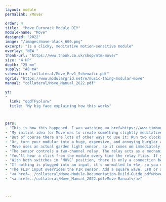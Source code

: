```yaml
---
layout: module
permalink: /Move/

order: 4
title:  "Move Eurorack Module DIY"
module-name: "Move"
designed: "2022"
image: "/images/move-black_600.png" 
excerpt: "is a clicky, meditative motion-sensitive module" 
overlay: "NEW "
thonk-url: "https://www.thonk.co.uk/shop/mtm-move/" 
size: "4 HP"
depth: "25 mm"
supply: "40 mA"
schematic: "collateral/Move_Rev1_Schematic.pdf"
mgrid: "https://www.modulargrid.net/e/music-thing-modular-move"
manual: "collateral/Move_Manual_2022.pdf"

yt:
- 
  link: "qqdTFyolurw"
  title: "My big face explaining how this works"



pars:
- "This is how this happened. I was watching <a href=https://www.timhunkin.com/a241_component-videos.htm>The Secret Life of Components</a> with Tim Hunkin, the episode on Sensors, where he <a href=https://youtu.be/FNnP84tTSFY?t=2765>started talking about PIR Sensors</a> - those simple sensors inside garden lights that turn on when you move. "
- "My initial idea for Move was to create something slightly meditative: to 'lock' your modular so you can't get too close, or fiddle with it. You have to step back and listen, because any change cuts off the audio. "
- "But of course there are lots of other ways to use it: Run two clocks through the two switches, into one sequencer, and patterns will speed up or slow down depending on whether you're moving." 
- "Or, turn your modular into a huge, expensive, and annoying burglar alarm and cat-frightener." 
- "Move uses an actual garden light sensor, so it comes on immediately, then there's a delay for a couple of seconds before it switches off." 
- "The sensor controls a two-channel relay. The relay acts as a mechanical switch connecting each input with its output. It’s a completely passive connection - just a wire - so can actually be connected in either direction. It should be a perfect connection with no signal degradation. " 
- "You’ll hear a click from the module every time the relay flips. If you find this annoying while you’re not using the module, connect a cable from ‘Move’ to one of the inputs, and it will stop clicking." 
- "With both switches in ‘MOVE’ position, there is only a connection between input and output when the module detects movement (or during the 1-2 second delay after movement). With switches in ‘STOP’ the situation is reversed. Signal only passes when the module detects no movement. "
- "If nothing is plugged into an input, it's normalled to +5v, so you can use the movement as a gate signal."
- "The FLIP input overrides the PIR sensor. Add a square wave, LFO or any other signal, and the relay will flip each time it passes above the threshold, which is around or just below one volt. The relay is pretty fast, and can flip at low audio rates — this is very audible from the module itself. If you're interested in this idea, have a look at the <a href=https://www.tindie.com/products/hackmodular/1606-electro-magnetic-switch/>Hack Modular 1606 Electromagnetic Switch</a> or the <a href=https://gieskes.nl/eurorack/?file=relay-perc>Geiskes Relay-Perc</a>."
- "<a href=../collateral/Move-Module-Documentation-Build-Guide.pdf>Move Build Guide</a>" 
- "<a href=../collateral/Move_Manual_2022.pdf>Move Manual</a>"



---
```


